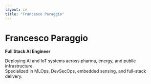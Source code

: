 ```yaml
---
layout: cv
title: "Francesco Paraggio"
---
```


# Francesco Paraggio

**Full Stack AI Engineer**

Deploying AI and IoT systems across pharma, energy, and public infrastructure.  
Specialized in MLOps, DevSecOps, embedded sensing, and full-stack delivery.